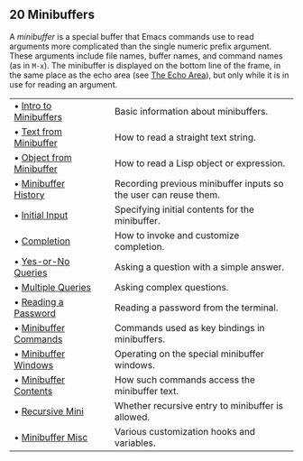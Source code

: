 

## 20 Minibuffers

A *minibuffer* is a special buffer that Emacs commands use to read arguments more complicated than the single numeric prefix argument. These arguments include file names, buffer names, and command names (as in `M-x`). The minibuffer is displayed on the bottom line of the frame, in the same place as the echo area (see [The Echo Area](The-Echo-Area.html)), but only while it is in use for reading an argument.

|                                                         |    |                                                                  |
| :------------------------------------------------------ | -- | :--------------------------------------------------------------- |
| • [Intro to Minibuffers](Intro-to-Minibuffers.html)     |    | Basic information about minibuffers.                             |
| • [Text from Minibuffer](Text-from-Minibuffer.html)     |    | How to read a straight text string.                              |
| • [Object from Minibuffer](Object-from-Minibuffer.html) |    | How to read a Lisp object or expression.                         |
| • [Minibuffer History](Minibuffer-History.html)         |    | Recording previous minibuffer inputs so the user can reuse them. |
| • [Initial Input](Initial-Input.html)                   |    | Specifying initial contents for the minibuffer.                  |
| • [Completion](Completion.html)                         |    | How to invoke and customize completion.                          |
| • [Yes-or-No Queries](Yes_002dor_002dNo-Queries.html)   |    | Asking a question with a simple answer.                          |
| • [Multiple Queries](Multiple-Queries.html)             |    | Asking complex questions.                                        |
| • [Reading a Password](Reading-a-Password.html)         |    | Reading a password from the terminal.                            |
| • [Minibuffer Commands](Minibuffer-Commands.html)       |    | Commands used as key bindings in minibuffers.                    |
| • [Minibuffer Windows](Minibuffer-Windows.html)         |    | Operating on the special minibuffer windows.                     |
| • [Minibuffer Contents](Minibuffer-Contents.html)       |    | How such commands access the minibuffer text.                    |
| • [Recursive Mini](Recursive-Mini.html)                 |    | Whether recursive entry to minibuffer is allowed.                |
| • [Minibuffer Misc](Minibuffer-Misc.html)               |    | Various customization hooks and variables.                       |
